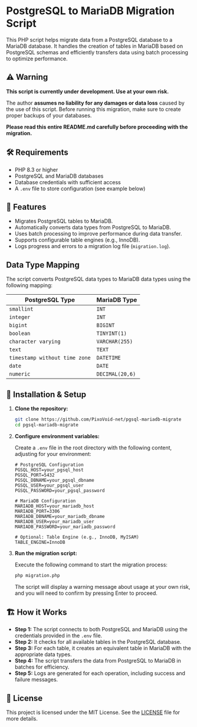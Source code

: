 # PostgreSQL to MariaDB Migration Script

This PHP script helps migrate data from a PostgreSQL database to a MariaDB database. It handles the creation of tables in MariaDB based on PostgreSQL schemas and efficiently transfers data using batch processing to optimize performance.

## ⚠️ Warning

**This script is currently under development. Use at your own risk.**

The author **assumes no liability for any damages or data loss** caused by the use of this script. Before running this migration, make sure to create proper backups of your databases.

**Please read this entire README.md carefully before proceeding with the migration.**

## 🛠️ Requirements

- PHP 8.3 or higher
- PostgreSQL and MariaDB databases
- Database credentials with sufficient access
- A `.env` file to store configuration (see example below)

## 📝 Features

- Migrates PostgreSQL tables to MariaDB.
- Automatically converts data types from PostgreSQL to MariaDB.
- Uses batch processing to improve performance during data transfer.
- Supports configurable table engines (e.g., InnoDB).
- Logs progress and errors to a migration log file (`migration.log`).

## Data Type Mapping

The script converts PostgreSQL data types to MariaDB data types using the following mapping:

| PostgreSQL Type                     | MariaDB Type       |
|-------------------------------------|--------------------|
| `smallint`                          | `INT`              |
| `integer`                           | `INT`              |
| `bigint`                            | `BIGINT`           |
| `boolean`                           | `TINYINT(1)`       |
| `character varying`                 | `VARCHAR(255)`     |
| `text`                              | `TEXT`             |
| `timestamp without time zone`       | `DATETIME`         |
| `date`                              | `DATE`             |
| `numeric`                           | `DECIMAL(20,6)`    |

## 🔧 Installation & Setup

1. **Clone the repository:**

   ```bash
   git clone https://github.com/PixoVoid-net/pgsql-mariadb-migrate
   cd pgsql-mariadb-migrate
   ```

2. **Configure environment variables:**

   Create a `.env` file in the root directory with the following content, adjusting for your environment:

   ```plaintext
   # PostgreSQL Configuration
   PGSQL_HOST=your_pgsql_host
   PGSQL_PORT=5432
   PGSQL_DBNAME=your_pgsql_dbname
   PGSQL_USER=your_pgsql_user
   PGSQL_PASSWORD=your_pgsql_password

   # MariaDB Configuration
   MARIADB_HOST=your_mariadb_host
   MARIADB_PORT=3306
   MARIADB_DBNAME=your_mariadb_dbname
   MARIADB_USER=your_mariadb_user
   MARIADB_PASSWORD=your_mariadb_password

   # Optional: Table Engine (e.g., InnoDB, MyISAM)
   TABLE_ENGINE=InnoDB
   ```

3. **Run the migration script:**

   Execute the following command to start the migration process:

   ```bash
   php migration.php
   ```

   The script will display a warning message about usage at your own risk, and you will need to confirm by pressing Enter to proceed.

## 🏗️ How it Works

- **Step 1:** The script connects to both PostgreSQL and MariaDB using the credentials provided in the `.env` file.
- **Step 2:** It checks for all available tables in the PostgreSQL database.
- **Step 3:** For each table, it creates an equivalent table in MariaDB with the appropriate data types.
- **Step 4:** The script transfers the data from PostgreSQL to MariaDB in batches for efficiency.
- **Step 5:** Logs are generated for each operation, including success and failure messages.

## 📜 License

This project is licensed under the MIT License. See the [LICENSE](LICENSE) file for more details.